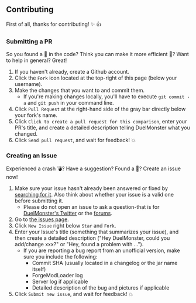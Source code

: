 ## Contributing
First of all, thanks for contributing! :sparkles: :+1:

### Submitting a PR
So you found a :bug: in the code?  Think you can make it more efficient :dash:?  Want to help in general?  Great!

1. If you haven't already, create a Github account.
2. Click the `Fork` icon located at the top-right of this page (below your username).
3. Make the changes that you want to and commit them.
	* If you're making changes locally, you'll have to execute `git commit -a` and `git push` in your command line.
4. Click `Pull Request` at the right-hand side of the gray bar directly below your fork's name.
5. Click `Click to create a pull request for this comparison`, enter your PR's title, and create a detailed description telling DuelMonster what you changed.
6. Click `Send pull request`, and wait for feedback! :boom:

### Creating an Issue
Experienced a crash :bomb:?  Have a suggestion?  Found a :bug:?  Create an issue now!

1. Make sure your issue hasn't already been answered or fixed by [searching for it](https://github.com/DuelMonster/SuperMiner/search?q=&type=Issues).  Also think about whether your issue is a valid one before submitting it.
	* Please do not open an issue to ask a question-that is for [DuelMonster's Twitter](https://twitter.com/DuelMonster/) or the [forums](http://www.minecraftforum.net/forums/mapping-and-modding/minecraft-mods/2372329-superminer-making-mining-easier).
2. Go to [the issues page](https://github.com/DuelMonster/SuperMiner/issues).
3. Click `New Issue` right below `Star` and `Fork`.
4. Enter your Issue's title (something that summarizes your issue), and then create a detailed description ("Hey DuelMonster, could you add/change xxx?" or "Hey, found a problem with ...").
	* If you are reporting a bug report from an unofficial version, make sure you include the following:
		* Commit SHA (usually located in a changelog or the jar name itself)
		* ForgeModLoader log
		* Server log if applicable
		* Detailed description of the bug and pictures if applicable
5. Click `Submit new issue`, and wait for feedback! :boom:
